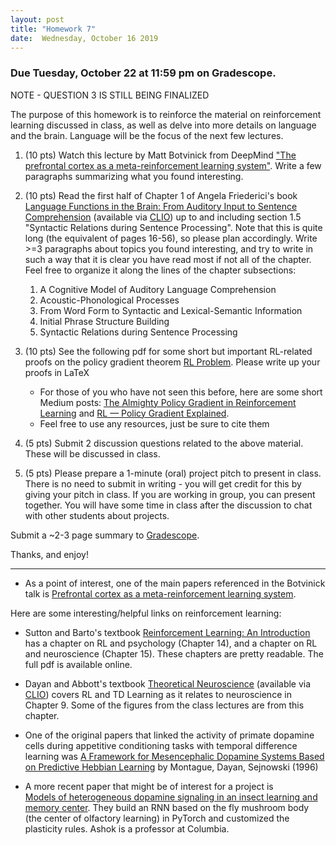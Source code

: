 ```yaml
---
layout: post
title: "Homework 7"
date:  Wednesday, October 16 2019
---
```


### Due Tuesday, October 22 at 11:59 pm on Gradescope. 

NOTE - QUESTION 3 IS STILL BEING FINALIZED 

The purpose of this homework is to reinforce the material on reinforcement learning discussed in class, as well as delve into more details on language and the brain. Language will be the focus of the next few lectures.

1. (10 pts) Watch this lecture by Matt Botvinick from DeepMind ["The prefrontal cortex as a meta-reinforcement learning system"](https://simons.berkeley.edu/talks/matthew-botvinick-4-16-18). Write a few paragraphs summarizing what you found interesting. 


2. (10 pts) Read the first half of Chapter 1 of Angela Friederici's book [Language Functions in the Brain: From Auditory Input to Sentence Comprehension](https://mitpress.universitypressscholarship.com/view/10.7551/mitpress/9780262036924.001.0001/upso-9780262036924-chapter-002) (available via [CLIO](https://clio.columbia.edu/quicksearch?q=Language+in+Our+Brain%3A+The+Origins+of+a+Uniquely+Human+Capacity&commit=Search)) up to and including section 1.5 "Syntactic Relations during Sentence Processing". Note that this is quite long (the equivalent of pages 16-56), so please plan accordingly. Write >=3 paragraphs about topics you found interesting, and try to write in such a way that it is clear you have read most if not all of the chapter. Feel free to organize it along the lines of the chapter subsections:
    1. A Cognitive Model of Auditory Language Comprehension
    2. Acoustic-Phonological Processes
    3. From Word Form to Syntactic and Lexical-Semantic Information
    4. Initial Phrase Structure Building
    5. Syntactic Relations during Sentence Processing

3. (10 pts) See the following pdf for some short but important RL-related proofs on the policy gradient theorem [RL Problem](/assets/RL_problem_for_C_B.pdf). Please write up your proofs in LaTeX
    - For those of you who have not seen this before, here are some short Medium posts: [The Almighty Policy Gradient in Reinforcement Learning](https://towardsdatascience.com/the-almighty-policy-gradient-in-reinforcement-learning-6790bee8db6) and [RL — Policy Gradient Explained](https://medium.com/@jonathan_hui/rl-policy-gradients-explained-9b13b688b146). 
    - Feel free to use any resources, just be sure to cite them

4. (5 pts) Submit 2 discussion questions related to the above material. These will be discussed in class.

5. (5 pts) Please prepare a 1-minute (oral) project pitch to present in class. There is no need to submit in writing - you will get credit for this by giving your pitch in class. If you are working in group, you can present together. You will have some time in class after the discussion to chat with other students about projects.

Submit a ~2-3 page summary to [Gradescope](https://www.gradescope.com/courses/61715).

Thanks, and enjoy!

---------------

- As a point of interest, one of the main papers referenced in the Botvinick talk is [Prefrontal cortex as a meta-reinforcement learning system](https://www.nature.com/articles/s41593-018-0147-8). 

Here are some interesting/helpful links on reinforcement learning:

- Sutton and Barto's textbook [Reinforcement Learning: An Introduction](http://incompleteideas.net/book/the-book-2nd.html) has a chapter on RL and psychology (Chapter 14), and a chapter on RL and neuroscience (Chapter 15). These chapters are pretty readable. The full pdf is available online.

- Dayan and Abbott's textbook [Theoretical Neuroscience](https://ebookcentral.proquest.com/lib/columbia/detail.action?docID=3338869) (available via [CLIO](https://clio.columbia.edu/quicksearch?q=Theoretical+Neuroscience&commit=Search)) covers RL and TD Learning as it relates to neuroscience in Chapter 9. Some of the figures from the class lectures are from this chapter.

- One of the original papers that linked the activity of primate dopamine cells during appetitive conditioning tasks with temporal difference learning was [A Framework for Mesencephalic Dopamine Systems Based on
Predictive Hebbian Learning](https://www.jneurosci.org/content/jneuro/16/5/1936.full.pdf) by Montague, Dayan, Sejnowski (1996)

- A more recent paper that might be of interest for a project is  
[Models of heterogeneous dopamine signaling in an insect learning and memory center](https://www.biorxiv.org/content/10.1101/737064v2). They build an RNN based on the fly mushroom body (the center of olfactory learning) in PyTorch and customized the plasticity rules. Ashok is a professor at Columbia.

